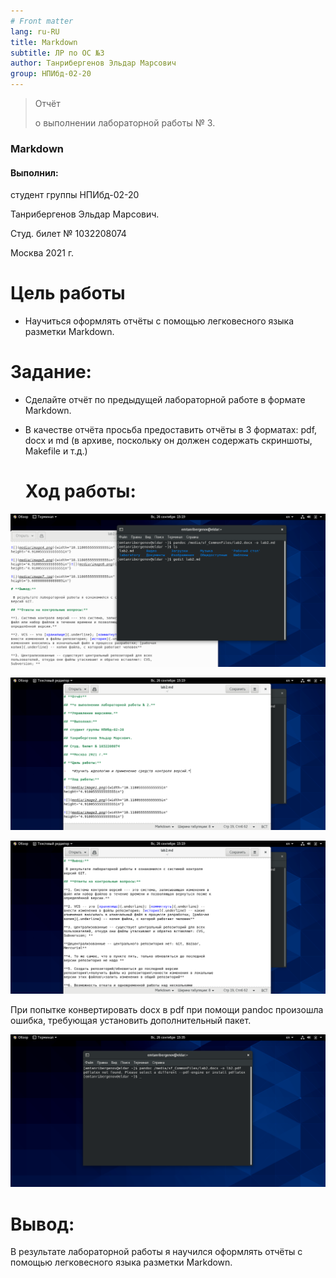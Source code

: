 ```yaml
---
# Front matter
lang: ru-RU
title: Markdown
subtitle: ЛР по ОС №3
author: Танрибергенов Эльдар Марсович
group: НПИбд-02-20
---
```




> Отчёт
>
> о выполнении лабораторной работы № 3.

### Markdown



#### Выполнил:

студент группы НПИбд-02-20

Танрибергенов Эльдар Марсович.

Студ. билет № 1032208074

Москва 2021 г.



# Цель работы

-   Научиться оформлять отчёты с помощью легковесного языка разметки
    Markdown.

# Задание:

- Сделайте отчёт по предыдущей лабораторной работе в формате Markdown.

-   В качестве отчёта просьба предоставить отчёты в 3 форматах: pdf,
    docx и md (в архиве, поскольку он должен содержать скриншоты,
    Makefile и т.д.)
    
    # Ход работы:

![](https://github.com/emtanribergenov/OS_labs/blob/master/3/screenshots/1.png)

![](https://github.com/emtanribergenov/OS_labs/blob/master/3/screenshots/2.png)

![](https://github.com/emtanribergenov/OS_labs/blob/master/3/screenshots/3.png)



При попытке конвертировать docx в pdf при помощи pandoc произошла
ошибка, требующая установить дополнительный пакет.

![](https://github.com/emtanribergenov/OS_labs/blob/master/3/screenshots/4.png)

# Вывод:

В результате лабораторной работы я научился оформлять отчёты с помощью
легковесного языка разметки Markdown.

